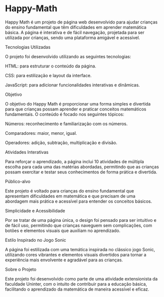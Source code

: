 # Happy-Math

Happy Math é um projeto de página web desenvolvido para ajudar crianças do ensino fundamental que têm dificuldades em aprender matemática básica. A página é interativa e de fácil navegação, projetada para ser utilizada por crianças, sendo uma plataforma amigável e acessível.

Tecnologias Utilizadas

O projeto foi desenvolvido utilizando as seguintes tecnologias:

HTML: para estruturar o conteúdo da página.

CSS: para estilização e layout da interface.

JavaScript: para adicionar funcionalidades interativas e dinâmicas.


Objetivo

O objetivo do Happy Math é proporcionar uma forma simples e divertida para que crianças possam aprender e praticar conceitos matemáticos fundamentais. O conteúdo é focado nos seguintes tópicos:

Números: reconhecimento e familiarização com os números.

Comparadores: maior, menor, igual.

Operadores: adição, subtração, multiplicação e divisão.


Atividades Interativas

Para reforçar o aprendizado, a página inclui 10 atividades de múltipla escolha para cada uma das matérias abordadas, permitindo que as crianças possam exercitar e testar seus conhecimentos de forma prática e divertida.

Público-alvo

Este projeto é voltado para crianças do ensino fundamental que apresentam dificuldades em matemática e que precisam de uma abordagem mais prática e acessível para entender os conceitos básicos.

Simplicidade e Acessibilidade

Por se tratar de uma página única, o design foi pensado para ser intuitivo e de fácil uso, permitindo que crianças naveguem sem complicações, com botões e elementos visuais que auxiliam no aprendizado.

Estilo Inspirado no Jogo Sonic

A página foi estilizada com uma temática inspirada no clássico jogo Sonic, utilizando cores vibrantes e elementos visuais divertidos para tornar a experiência mais envolvente e agradável para as crianças.

Sobre o Projeto

Este projeto foi desenvolvido como parte de uma atividade extensionista da faculdade Uninter, com o intuito de contribuir para a educação básica, facilitando o aprendizado da matemática de maneira acessível e eficaz.
